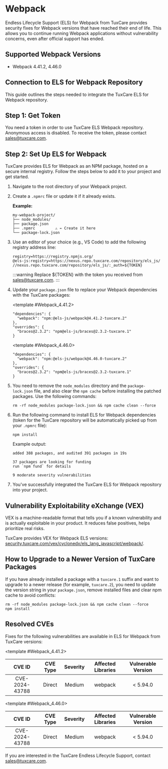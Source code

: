 # Webpack

Endless Lifecycle Support (ELS) for Webpack from TuxCare provides security fixes for Webpack versions that have reached their end of life. This allows you to continue running Webpack applications without vulnerability concerns, even after official support has ended.

## Supported Webpack Versions

* Webpack 4.41.2, 4.46.0

## Connection to ELS for Webpack Repository

This guide outlines the steps needed to integrate the TuxCare ELS for Webpack repository.

## Step 1: Get Token

You need a token in order to use TuxCare ELS Webpack repository. Anonymous access is disabled. To receive the token, please contact [sales@tuxcare.com](mailto:sales@tuxcare.com).

## Step 2: Set Up ELS for Webpack

TuxCare provides ELS for Webpack as an NPM package, hosted on a secure internal registry. Follow the steps below to add it to your project and get started.

1. Navigate to the root directory of your Webpack project.
2. Create a `.npmrc` file or update it if it already exists.

   **Example:**

   ```text
   my-webpack-project/
   ├── node_modules/
   ├── package.json
   ├── .npmrc         ⚠️ ← Create it here
   └── package-lock.json
   ```

3. Use an editor of your choice (e.g., VS Code) to add the following registry address line:

   <CodeWithCopy>

   ```text
   registry=https://registry.npmjs.org/
   @els-js:registry=https://nexus.repo.tuxcare.com/repository/els_js/
   //nexus.repo.tuxcare.com/repository/els_js/:_auth=${TOKEN}
   ```

   </CodeWithCopy>

   :::warning
   Replace ${TOKEN} with the token you received from [sales@tuxcare.com](mailto:sales@tuxcare.com).
   :::

4. Update your `package.json` file to replace your Webpack dependencies with the TuxCare packages:

   <TableTabs label="Choose Webpack version: ">

     <template #Webpack_4.41.2>

     <CodeWithCopy>

     ```text
     "dependencies": {
       "webpack": "npm:@els-js/webpack@4.41.2-tuxcare.2"
     },
     "overrides": {
       "braces@2.3.2": "npm@els-js/braces@2.3.2-tuxcare.1"
     }
     ```

     </CodeWithCopy>

     </template>

     <template #Webpack_4.46.0>

     <CodeWithCopy>

     ```text
     "dependencies": {
       "webpack": "npm:@els-js/webpack@4.46.0-tuxcare.2"
     },
     "overrides": {
       "braces@2.3.2": "npm@els-js/braces@2.3.2-tuxcare.1"
     }
     ```

     </CodeWithCopy>

     </template>

   </TableTabs>

5. You need to remove the `node_modules` directory and the `package-lock.json` file, and also clear the `npm cache` before installing the patched packages. Use the following commands:
   
   <CodeWithCopy>

   ```text
   rm -rf node_modules package-lock.json && npm cache clean --force
   ```

   </CodeWithCopy>

6. Run the following command to install ELS for Webpack dependencies (token for the TuxCare repository will be automatically picked up from your `.npmrc` file):

   <CodeWithCopy>

   ```text
   npm install
   ```

   </CodeWithCopy>

   Example output:

   ```text
   added 388 packages, and audited 391 packages in 19s

   37 packages are looking for funding
   run `npm fund` for details

   9 moderate severity vulnerabilities
   ```

7. You've successfully integrated the TuxCare ELS for Webpack repository into your project.

## Vulnerability Exploitability eXchange (VEX) 

VEX is a machine-readable format that tells you if a known vulnerability and is actually exploitable in your product. It reduces false positives, helps prioritize real risks.

TuxCare provides VEX for Webpack ELS versions: [security.tuxcare.com/vex/cyclonedx/els_lang_javascript/webpack/](https://security.tuxcare.com/vex/cyclonedx/els_lang_javascript/webpack/).

## How to Upgrade to a Newer Version of TuxCare Packages

If you have already installed a package with a `tuxcare.1` suffix and want to upgrade to a newer release (for example, `tuxcare.2`), you need to update the version string in your `package.json`, remove installed files and clear npm cache to avoid conflicts:

  <CodeWithCopy>

  ```text
  rm -rf node_modules package-lock.json && npm cache clean --force
  npm install
  ```

  </CodeWithCopy>

## Resolved CVEs

Fixes for the following vulnerabilities are available in ELS for Webpack from TuxCare versions:

<TableTabs label="Choose Webpack version: " >

<template #Webpack_4.41.2>

| CVE ID         | CVE Type | Severity | Affected Libraries    | Vulnerable Version |
| :-------------:| :------: |:--------:|:---------------------:| :----------------: |
| CVE-2024-43788 | Direct   | Medium   | webpack               | < 5.94.0           |

  </template>

<template #Webpack_4.46.0>

| CVE ID         | CVE Type | Severity | Affected Libraries    | Vulnerable Version |
| :-------------:| :------: |:--------:|:---------------------:| :----------------: |
| CVE-2024-43788 | Direct   | Medium   | webpack               | < 5.94.0           |

  </template>

</TableTabs>

If you are interested in the TuxCare Endless Lifecycle Support, contact [sales@tuxcare.com](mailto:sales@tuxcare.com).